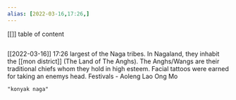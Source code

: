 ```yaml
---
alias: [2022-03-16,17:26,]
---
```

[[]]
table of content
```toc
```

[[2022-03-16]] 17:26
largest of the Naga tribes.
In Nagaland, they inhabit the [[mon district]] (The Land of The Anghs).
The Anghs/Wangs are their traditional chiefs whom they hold in high esteem.
Facial tattoos were earned for taking an enemys head.
Festivals -
	Aoleng
	Lao Ong Mo
```query
"konyak naga"
```